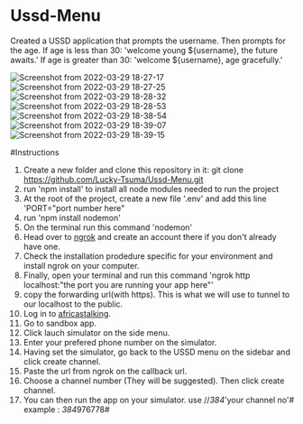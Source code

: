 # Ussd-Menu
Created a USSD application that prompts the username.
Then prompts for the age.
If age is less than 30: 'welcome young ${username}, the future awaits.'
If age is greater than 30: 'welcome ${username}, age gracefully.'

![Screenshot from 2022-03-29 18-27-17](https://user-images.githubusercontent.com/55623011/160649905-2149eaa5-2d57-427d-8fd4-eb5cf87e1224.png)
![Screenshot from 2022-03-29 18-27-25](https://user-images.githubusercontent.com/55623011/160649970-7920aaa1-d02f-4a52-9257-7bdc9a2498d1.png)
![Screenshot from 2022-03-29 18-28-32](https://user-images.githubusercontent.com/55623011/160650045-84f321f7-0620-4cab-95a4-5da2de132215.png)
![Screenshot from 2022-03-29 18-28-53](https://user-images.githubusercontent.com/55623011/160650071-c3f826bf-3f93-42d9-822b-260bf477f3fa.png)
![Screenshot from 2022-03-29 18-38-54](https://user-images.githubusercontent.com/55623011/160650627-1e160ed7-286e-4ef9-b343-410f77af2fde.png)
![Screenshot from 2022-03-29 18-39-07](https://user-images.githubusercontent.com/55623011/160650653-1d1a2aa8-42c9-4c6f-b07e-c6cdad263fd0.png)
![Screenshot from 2022-03-29 18-39-15](https://user-images.githubusercontent.com/55623011/160650689-b4adbe00-250a-4a90-9b99-e15bd86fdc11.png)


#Instructions
1. Create a new folder and clone this repository in it: git clone https://github.com/Lucky-Tsuma/Ussd-Menu.git
2. run 'npm install' to install all node modules needed to run the project
3. At the root of the project, create a new file '.env' and add this line 'PORT="port number here"
4. run 'npm install nodemon' 
5. On the terminal run this command 'nodemon'
6. Head over to [ngrok](https://ngrok.com/) and create an account there if you don't already have one.
7. Check the installation prodedure specific for your environment and install ngrok on your computer.
8. Finally, open your terminal and run this command 'ngrok http localhost:"the port you are running your app here"'
9. copy the forwarding url(with https). This is what we will use to tunnel to our localhost to the public.
10. Log in to [africastalking](https://africastalking.com/).
11. Go to sandbox app.
12. Click lauch simulator on the side menu.
13. Enter your prefered phone number on the simulator. 
14. Having set the simulator, go back to the USSD menu on the sidebar and click create channel.
15. Paste the url from ngrok on the callback url.
16. Choose a channel number (They will be suggested). Then click create channel.
17. You can then run the app on your simulator. use //*384*'your channel no'# example : *384*976778#
